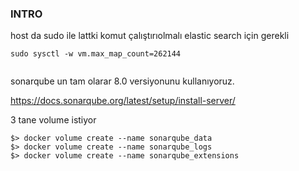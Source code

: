### INTRO

host da sudo ile lattki komut çalıştırıolmalı elastic search için gerekli

```
sudo sysctl -w vm.max_map_count=262144


```


sonarqube un tam olarar 8.0 versiyonunu kullanıyoruz.

https://docs.sonarqube.org/latest/setup/install-server/

3 tane volume istiyor

```
$> docker volume create --name sonarqube_data
$> docker volume create --name sonarqube_logs
$> docker volume create --name sonarqube_extensions
```

